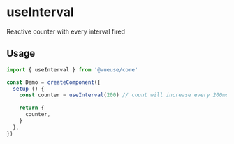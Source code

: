 # useInterval

Reactive counter with every interval fired

## Usage

```jsx {3}
import { useInterval } from '@vueuse/core'

const Demo = createComponent({
  setup () {
    const counter = useInterval(200) // count will increase every 200ms

    return {
      counter,
    }
  },
})
```
